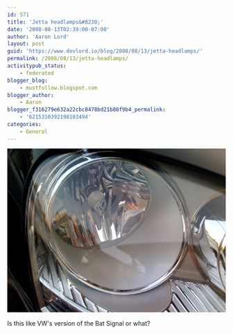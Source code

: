 ```yaml
---
id: 571
title: 'Jetta headlamps&#8230;'
date: '2008-08-13T02:39:00-07:00'
author: 'Aaron Lord'
layout: post
guid: 'https://www.devlord.io/blog/2008/08/13/jetta-headlamps/'
permalink: /2008/08/13/jetta-headlamps/
activitypub_status:
    - federated
blogger_blog:
    - mustfollow.blogspot.com
blogger_author:
    - Aaron
blogger_f316279e632a22cbc8478bd21b80f9b4_permalink:
    - '6215310392198103494'
categories:
    - General
---
```


<p class="mobile-photo"><a href="/assets/img/2011/10/photo-724113.jpg"><img src="/assets/img/2011/10/photo-724113.jpg?w=300" border="0" alt="" /></a></p>Is this like VW&#039;s version of the Bat Signal or what?<div class="blogger-post-footer"></div>